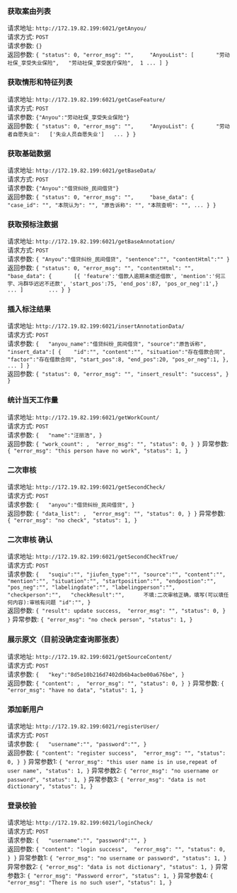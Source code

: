 ### 获取案由列表 
请求地址: `http://172.19.82.199:6021/getAnyou/`  
请求方式: `POST`    
请求参数: `{}`  
返回参数: `{
    "status": 0,
    "error_msg": "",    
    "AnyouList": [      
        "劳动社保_享受失业保险",  
        "劳动社保_享受医疗保险",  1
        ...
    ]
}`

### 获取情形和特征列表  
请求地址: `http://172.19.82.199:6021/getCaseFeature/`  
请求方式: `POST`    
请求参数: `{"Anyou":"劳动社保_享受失业保险"}`    
返回参数: `{
    "status": 0,
    "error_msg": "",    
    "AnyouList": {      
        "劳动者自愿失业":  
            ['失业人员自愿失业']  
        ...
    }
}`


### 获取基础数据  
请求地址: `http://172.19.82.199:6021/getBaseData/`  
请求方式: `POST`    
请求参数: `{"Anyou":"借贷纠纷_民间借贷"}`    
返回参数: `{
    "status": 0,
    "error_msg": "",    
    "base_data": {      
        "case_id": "",
        "本院认为": "",
        "原告诉称": "",
        "本院查明": "",
        ...
    }
}`

### 获取预标注数据  
请求地址: `http://172.19.82.199:6021/getBaseAnnotation/`  
请求方式: `POST`    
请求参数: `{
            "Anyou":"借贷纠纷_民间借贷",
            "sentence":"",
            "contentHtml":""
         }`        
返回参数: `{
    "status": 0,
    "error_msg": "",
    "contentHtml": "",
    "base_data": {      
        [{
            'feature':'借款人逾期未偿还借款',
            'mention':'何三宇、冯群华迟迟不还款',
            'start_pos':75,
            'end_pos':87,
            'pos_or_neg':1',}
            ...
        ]       
        ...
    }
}`


### 插入标注结果  
请求地址: `http://172.19.82.199:6021/insertAnnotationData/`  
请求方式: `POST`    
请求参数: `{  
            "anyou_name":"借贷纠纷_民间借贷",
            "source":"原告诉称",
            "insert_data":[
                    {   
                        "id":"",
                        "content":"",
                        "situation":"存在借款合同",
                        "factor":"存在借款合同",
                        "start_pos":8,
                        "end_pos":20,
                        "pos_or_neg":1,
                },
            ...
                ]
         }`        
返回参数: `{
    "status": 0,
    "error_msg": "",
    "insert_result": "success", }
}`

### 统计当天工作量  
请求地址: `http://172.19.82.199:6021/getWorkCount/`  
请求方式: `POST`    
请求参数: `{  
            "name":"汪丽浩",
         }`        
返回参数: `{
    "work_count": , 
    "error_msg": "",
    "status": 0, }
}`
异常参数: `{
    "error_msg": "this person have no work",
    "status": 1,
}`

### 二次审核  
请求地址: `http://172.19.82.199:6021/getSecondCheck/`  
请求方式: `POST`    
请求参数: `{  
            "anyou":"借贷纠纷_民间借贷",
         }`        
返回参数: `{
    "data_list": , 
    "error_msg": "",
    "status": 0, }
}`
异常参数: `{
    "error_msg": "no check",
    "status": 1,
}`

### 二次审核  确认
请求地址: `http://172.19.82.199:6021/getSecondCheckTrue/`  
请求方式: `POST`    
请求参数: `{  
            "suqiu":"",
            "jiufen_type":"",
            "source":"",
            "content":"",
            "mention":"",
            "situation":"",
            "startposition":"",
            "endpostion":"",
            "pos_neg":"",
            "labelingdate":"",
            "labelingperson":"",
            "checkperson":"",  
            "checkResult":"",      不填:二次审核正确，填写(可以填任何内容):审核有问题
            "id":"",
         }`        
返回参数: `{
    "result": update success, 
    "error_msg": "",
    "status": 0, }
}`
异常参数: `{
    "error_msg": "no check person",
    "status": 1,
}`


### 展示原文（目前没确定查询那张表）  
请求地址: `http://172.19.82.199:6021/getSourceContent/`  
请求方式: `POST`    
请求参数: `{  
            "key":"8d5e10b216d7402db6b4acbe00a676be",
         }`        
返回参数: `{
    "content": , 
    "error_msg": "",
    "status": 0, }
}`
异常参数: `{
    "error_msg": "have no data",
    "status": 1,
}`

### 添加新用户
请求地址: `http://172.19.82.199:6021/registerUser/`  
请求方式: `POST`    
请求参数: `{  
            "username":"",
            "password":"",
         }`        
返回参数: `{
    "content": "register success", 
    "error_msg": "",
    "status": 0, }
}`
异常参数1: `{
    "error_msg": "this user name is in use,repeat of user name",
    "status": 1,
}`
异常参数2: `{
    "error_msg": "no username or password",
    "status": 1,
}`
异常参数3: `{
    "error_msg": "data is not dictionary",
    "status": 1,
}`


### 登录校验
请求地址: `http://172.19.82.199:6021/loginCheck/`  
请求方式: `POST`    
请求参数: `{  
            "username":"",
            "password":"",
         }`        
返回参数: `{
    "content": "login success", 
    "error_msg": "",
    "status": 0, }
}`
异常参数1: `{
    "error_msg": "no username or password",
    "status": 1,
}`
异常参数2: `{
    "error_msg": "data is not dictionary",
    "status": 1,
}`
异常参数3: `{
    "error_msg": "Password error",
    "status": 1,
}`
异常参数4: `{
    "error_msg": "There is no such user",
    "status": 1,
}`
